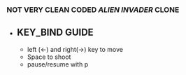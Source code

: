 ### NOT VERY CLEAN CODED _ALIEN INVADER_ CLONE  
  
* ## KEY_BIND GUIDE  
     * left (<-) and right(->) key to move  
     * Space to shoot  
     * pause/resume with p  
